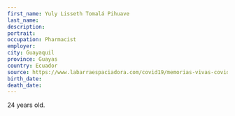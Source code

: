 ```yaml
---
first_name: Yuly Lisseth Tomalá Pihuave
last_name: 
description: 
portrait: 
occupation: Pharmacist
employer: 
city: Guayaquil
province: Guayas
country: Ecuador
source: https://www.labarraespaciadora.com/covid19/memorias-vivas-covid-19-ecuador/6/
birth_date: 
death_date: 
---
```


24 years old.